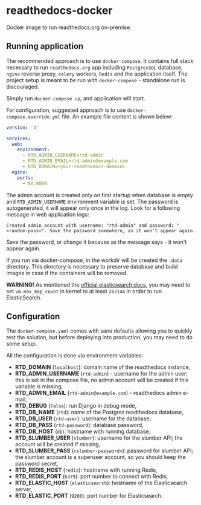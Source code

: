 # readthedocs-docker

Docker image to run readthedocs.org on-premise.

## Running application

The recommended approach is to use `docker-compose`. It contains full stack necessary to
run `readthedocs.org` app including `PostgresSQL` database, `nginx` reverse proxy, `celery` workers, 
`Redis` and the application itself. The project setup is meant to be run with `docker-compose` - standalone
run is discouraged.

Simply run `docker-compose up`, and application will start.

For configuration, suggested approach is to use `docker-compose.override.yml` file. An example file content is shown below:  
```yaml
version: '3'

services:
  web:
    environment:
      - RTD_ADMIN_USERNAME=rtd-admin
      - RTD_ADMIN_EMAIL=rtd-admin@example.com
      - RTD_DOMAIN=<your-readthedocs-domain>
  nginx:
    ports:
      - 80:8000

```

The admin account is created only on first startup when database is empty and `RTD_ADMIN_USERNAME` 
environment variable is set. The password is autogenerated, it will appear only once in the log.
Look for a following message in web application logs:  
```
Created admin account with username: "rtd-admin" and password: "<random-pass>". Save the password somewhere, as it won't appear again.
```

Save the password, or change it because as the message says - it won't appear again.

If you run via docker-compose, in the workdir will be created the `.data` directory. 
This directory is necessary to preserve database and build images in case if the containers
will be removed.

**WARNING!** As mentioned the [official elasticsearch docs](https://www.elastic.co/guide/en/elasticsearch/reference/current/docker.html#docker-cli-run-prod-mode),
you may need to set `vm.max_map_count` in kernel to at least `262144` in order to run ElasticSearch.

## Configuration

The `docker-compose.yaml` comes with sane defaults allowing you to quickly test the solution,
but before deploying into production, you may need to do some setup.

All the configuration is done via environment variables:

- **RTD_DOMAIN** (`localhost`): domain name of the readthedocs instance,
- **RTD_ADMIN_USERNAME** (`rtd-admin`) - username for the admin user; this is set in the compose
    file, no admin account will be created if this variable is missing,
- **RTD_ADMIN_EMAIL** (`rtd-admin@example.com`) - readthedocs admin e-mail,
- **RTD_DEBUG** (`False`): run Django in debug mode,
- **RTD_DB_NAME** (`rtd`): name of the Postgres readthedocs database,
- **RTD_DB_USER** (`rtd-user`): username for the database,
- **RTD_DB_PASS** (`rtd-password`): database password,
- **RTD_DB_HOST** (`db`): hostname with running database,
- **RTD_SLUMBER_USER** (`slumber`): username for the slumber API; the account will be created
    if missing,
- **RTD_SLUMBER_PASS** (`<slumber-password>`): password for slumber API; the slumber account is
    a superuser account, so you should keep the password secret,
- **RTD_REDIS_HOST** (`redis`): hostname with running Redis,
- **RTD_REDIS_PORT** (`6379`): port number to connect with Redis,
- **RTD_ELASTIC_HOST** (`elasticsearch`): hostname of the Elasticsearch server,
- **RTD_ELASTIC_PORT** (`9200`): port number for Elasticsearch.
